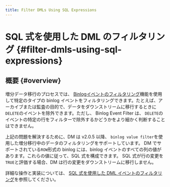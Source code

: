 ```yaml
---
title: Filter DMLs Using SQL Expressions
---
```


# SQL 式を使用した DML のフィルタリング {#filter-dmls-using-sql-expressions}

## 概要 {#overview}

増分データ移行のプロセスでは、 [Binlogイベントのフィルタリング](/filter-binlog-event.md)機能を使用して特定のタイプの binlog イベントをフィルタリングできます。たとえば、アーカイブまたは監査の目的で、データをダウンストリームに移行するときに`DELETE`のイベントを除外できます。ただし、 Binlog Event Filter は、 `DELETE`のイベントの特定の行をフィルターで除外するかどうかをより細かく判断することはできません。

上記の問題を解決するために、DM は v2.0.5 以降、 `binlog value filter`を使用した増分移行中のデータのフィルタリングをサポートしています。 DM でサポートされている`ROW`形式の binlog には、binlog イベントのすべての列の値があります。これらの値に従って、SQL 式を構成できます。 SQL 式が行の変更を`TRUE`と評価する場合、DM は行の変更をダウンストリームに移行しません。

詳細な操作と実装については、 [SQL 式を使用した DML イベントのフィルタリング](/filter-dml-event.md)を参照してください。
